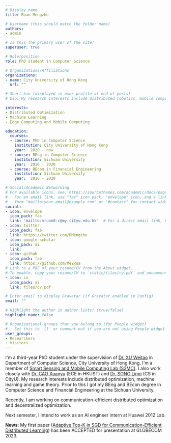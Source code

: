 ```yaml
---
# Display name
title: Ruan Mengzhe

# Username (this should match the folder name)
authors:
- admin

# Is this the primary user of the site?
superuser: true

# Role/position
role: PhD student in Computer Science

# Organizations/Affiliations
organizations:
- name: City University of Hong Kong
  url: ""

# Short bio (displayed in user profile at end of posts)
# bio: My research interests include distributed robotics, mobile computing and programmable matter.

interests:
- Distributed Optimization
- Machine Learning
- Edge Computing and Mobile Computing

education:
  courses:
  - course: PhD in Computer Science
    institution: City University of Hong Kong
    year:  2020 - now
  - course: BEng in Computer Science
    institution: Sichuan University
    year:  2016 - 2020
  - course: BEcon in Financial Engineering
    institution: Sichuan University
    year:  2016 - 2020

# Social/Academic Networking
# For available icons, see: https://sourcethemes.com/academic/docs/page-builder/#icons
#   For an email link, use "fas" icon pack, "envelope" icon, and a link in the
#   form "mailto:your-email@example.com" or "#contact" for contact widget.
social:
- icon: envelope
  icon_pack: fas
  link: 'mailto:mruan8-c@my.cityu.edu.hk'  # For a direct email link, use "mruan8-c@my.cityu.edu.hk".
- icon: twitter
  icon_pack: fab
  link: https://twitter.com/RMengzhe
- icon: google-scholar
  icon_pack: ai
  link: 
- icon: github
  icon_pack: fab
  link: https://github.com/MeZRua
# Link to a PDF of your resume/CV from the About widget.
# To enable, copy your resume/CV to `static/files/cv.pdf` and uncomment the lines below.
- icon: cv
  icon_pack: ai
  link: files/cv.pdf

# Enter email to display Gravatar (if Gravatar enabled in Config)
email: ""

# Highlight the author in author lists? (true/false)
highlight_name: false

# Organizational groups that you belong to (for People widget)
#   Set this to `[]` or comment out if you are not using People widget.
user_groups:
- Researchers
- Visitors
---
```

I'm a third-year PhD student under the supervision of [Dr. XU Weitao](https://www.weitaoxu.com/) in Department of Computer Science, City University of Hong Kong. I'm a member of [Smart Sensing and Mobile Computing Lab (S2MC)](http://s2mc.site/index.html). I also work closely with [Dr. CAO Xuanyu](http://eexcao.people.ust.hk/) (ECE in HKUST) and [Dr. SONG Linqi](https://sites.google.com/site/aisquaredlab/about-us/linqi) (CS in CityU). My research interests include distributed optimization, machine learning and game theory. Prior to this I got my BEng and BEcon degree in Computer Science and Financial Engineering at the Sichuan University. 

Recently, I am working on communication-efficient distributed optimization and decentralized optimization.

Next semester, I intend to work as an AI engineer intern at Huawei 2012 Lab.

**News**: My first paper ([Adaptive Top-K in SGD for Communication-Efficient Distributed Learning](https://arxiv.org/abs/2210.13532)) has been ACCEPTED for presentation at GLOBECOM 2023.
